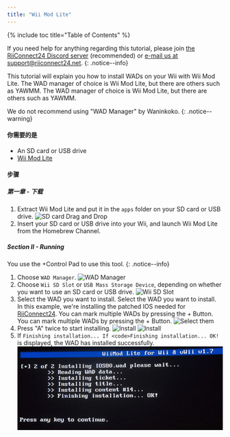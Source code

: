 ```yaml
---
title: "Wii Mod Lite"
---
```


{% include toc title="Table of Contents" %}

If you need help for anything regarding this tutorial, please join [the RiiConnect24 Discord server](https://discord.gg/rc24) (recommended) or [e-mail us at support@riiconnect24.net](mailto:support@riiconnect24.net).
{: .notice--info}

This tutorial will explain you how to install WADs on your Wii with Wii Mod Lite. The WAD manager of choice is Wii Mod Lite, but there are others such as YAWMM. The WAD manager of choice is Wii Mod Lite, but there are others such as YAWMM.

We do not recommend using "WAD Manager" by Waninkoko.
{: .notice--warning}

#### 你需要的是
* An SD card or USB drive
* [Wii Mod Lite](https://github.com/RiiConnect24/Wii-Mod-Lite/releases)

#### 步骤

##### 第一章 - 下载

1. Extract Wii Mod Lite and put it in the `apps` folder on your SD card or USB drive. ![SD card Drag and Drop](/images/WiiModLite/1.gif)
2. Insert your SD card or USB drive into your Wii, and launch Wii Mod Lite from the Homebrew Channel.

##### Section II - Running

You use the +Control Pad to use this tool.
{: .notice--info}

1. Choose `WAD Manager`. ![WAD Manager](/images/WiiModLite/2.png)
2. Choose `Wii SD Slot` or `USB Mass Storage Device`, depending on whether you want to use an SD card or USB drive. ![Wii SD Slot](/images/WiiModLite/3.png)
3. Select the WAD you want to install. Select the WAD you want to install. In this example, we're installing the patched IOS needed for [RiiConnect24](riiconnect24). You can mark multiple WADs by pressing the + Button. You can mark multiple WADs by pressing the + Button. ![Select them](/images/WiiModLite/4.gif)
4. Press "A" twice to start installing. ![Install](/images/WiiModLite/5.png) ![Install](/images/WiiModLite/6.png)
5. If `Finishing installation... If <code>Finishing installation... OK!` is displayed, the WAD has installed successfully. ![Complete](/images/WiiModLite/7.png) 

